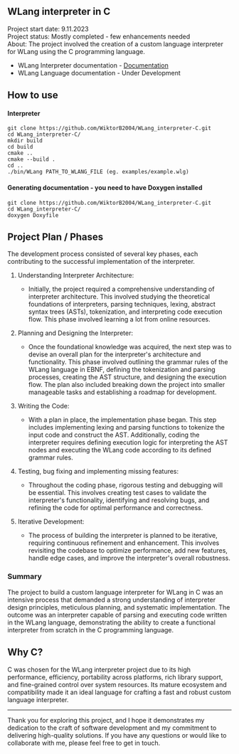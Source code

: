 ## WLang interpreter in C

Project start date: 9.11.2023 <br>
Project status: Mostly completed - few enhancements needed <br>
About: The project involved the creation of a custom language interpreter for WLang using the C programming language. <br>

- WLang Interpreter documentation - [Documentation](https://wiktorb2004.github.io/WLang_interpreter-C/)
- WLang Language documentation - Under Development

## How to use

#### Interpreter

```
git clone https://github.com/WiktorB2004/WLang_interpreter-C.git
cd WLang_interpreter-C/
mkdir build
cd build
cmake ..
cmake --build .
cd ..
./bin/WLang PATH_TO_WLANG_FILE (eg. examples/example.wlg)
```

#### Generating documentation - you need to have Doxygen installed

```
git clone https://github.com/WiktorB2004/WLang_interpreter-C.git
cd WLang_interpreter-C/
doxygen Doxyfile
```

## Project Plan / Phases

The development process consisted of several key phases, each contributing to the successful implementation of the interpreter.

1. Understanding Interpreter Architecture:
   - Initially, the project required a comprehensive understanding of interpreter architecture. This involved studying the theoretical foundations of interpreters, parsing techniques, lexing, abstract syntax trees (ASTs), tokenization, and interpreting code execution flow. This phase involved learning a lot from online resources.

3. Planning and Designing the Interpreter:
   - Once the foundational knowledge was acquired, the next step was to devise an overall plan for the interpreter's architecture and functionality. This phase involved outlining the grammar rules of the WLang language in EBNF, defining the tokenization and parsing processes, creating the AST structure, and designing the execution flow. The plan also included breaking down the project into smaller manageable tasks and establishing a roadmap for development.

5. Writing the Code:
   - With a plan in place, the implementation phase began. This step includes implementing lexing and parsing functions to tokenize the input code and construct the AST. Additionally, coding the interpreter requires defining execution logic for interpreting the AST nodes and executing the WLang code according to its defined grammar rules.

7. Testing, bug fixing and implementing missing features:
   - Throughout the coding phase, rigorous testing and debugging will be essential. This involves creating test cases to validate the interpreter's functionality, identifying and resolving bugs, and refining the code for optimal performance and correctness.

9. Iterative Development:
   - The process of building the interpreter is planned to be iterative, requiring continuous refinement and enhancement. This involves revisiting the codebase to optimize performance, add new features, handle edge cases, and improve the interpreter's overall robustness.

### Summary

The project to build a custom language interpreter for WLang in C was an intensive process that demanded a strong understanding of interpreter design principles, meticulous planning, and systematic implementation. The outcome was an interpreter capable of parsing and executing code written in the WLang language, demonstrating the ability to create a functional interpreter from scratch in the C programming language.

## Why C?

C was chosen for the WLang interpreter project due to its high performance, efficiency, portability across platforms, rich library support, and fine-grained control over system resources. Its mature ecosystem and compatibility made it an ideal language for crafting a fast and robust custom language interpreter.

- - - -
Thank you for exploring this project, and I hope it demonstrates my dedication to the craft of software development and my commitment to delivering high-quality solutions. If you have any questions or would like to collaborate with me, please feel free to get in touch.
